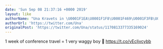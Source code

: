 ```yaml
---
date: 'Sun Sep 08 21:37:16 +0000 2019'
layout: like
authorName: "Una Kravets in \U0001F1EA\U0001F1F8\U0001F469\U0001F3FB‍\U0001F4BB"
authorUrl: 'https://twitter.com/Una'
originalPost: 'https://twitter.com/Una/status/1170813377335169024'
---
```

1 week of conference travel = 1 very waggy boy 🐶 https://t.co/vEcIjvcybb